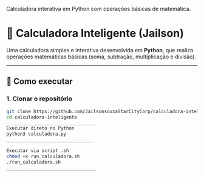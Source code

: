 Calculadora interativa em Python com operações básicas de matemática.

# 🧮 Calculadora Inteligente (Jailson)

Uma calculadora simples e interativa desenvolvida em **Python**, que realiza operações matemáticas básicas (soma, subtração, multiplicação e divisão).  

---

## 🚀 Como executar

### 1. Clonar o repositório
```bash
git clone https://github.com/JailsonsouzaStarCityCorp/calculadora-inteligente.git
cd calculadora-inteligente
_________________________________
Executar direto no Python
python3 calculadora.py
________________________________

Executar via script .sh
chmod +x run_calculadora.sh
./run_calculadora.sh
_________________________________

